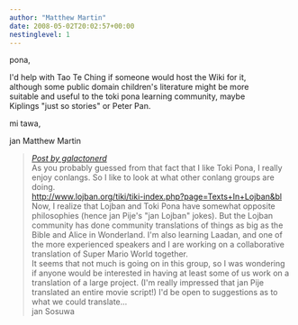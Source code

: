 ```yaml
---
author: "Matthew Martin"
date: 2008-05-02T20:02:57+00:00
nestinglevel: 1
---
```

pona,  
  
I'd help with Tao Te Ching if someone would host the Wiki for it,  
although some public domain children's literature might be more  
suitable and useful to the toki pona learning community, maybe  
Kiplings "just so stories" or Peter Pan.  
  
mi tawa,  
  
jan Matthew Martin  

> [_Post by galactonerd_](/X7lXcIxk/community-translations#post1)  
> As you probably guessed from that fact that I like Toki Pona, I really  
> enjoy conlangs. So I like to look at what other conlang groups are doing.  
> http://www.lojban.org/tiki/tiki-index.php?page=Texts+In+Lojban&bl  
> Now, I realize that Lojban and Toki Pona have somewhat opposite  
> philosophies (hence jan Pije's "jan Lojban" jokes). But the Lojban  
> community has done community translations of things as big as the  
> Bible and Alice in Wonderland. I'm also learning Laadan, and one of  
> the more experienced speakers and I are working on a collaborative  
> translation of Super Mario World together.  
> It seems that not much is going on in this group, so I was wondering  
> if anyone would be interested in having at least some of us work on a  
> translation of a large project. (I'm really impressed that jan Pije  
> translated an entire movie script!) I'd be open to suggestions as to  
> what we could translate...  
> jan Sosuwa  
>